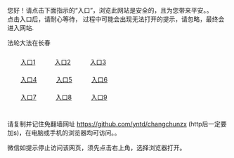 您好！请点击下面指示的“入口”，浏览此网站是安全的，且为您带来平安。。 <br/>
点击入口后，请耐心等待， 过程中可能会出现无法打开的提示，请忽略，最终会进入网站. </br>

法轮大法在长春<br/>
<div style="padding:10px"><a style="margin:20px" target="_blank" href="https://d32s3g2fkqdgve.cloudfront.net/2Qpsp?ldigyp" id="ccLink1" rel="nofollow">入口1</a> <a target="_blank" style="margin:20px" href="https://d2rp7jp7gvaaum.cloudfront.net/2Qpsp?fzydz" id="ccLink2" rel="nofollow">入口2</a> <a style="margin:20px" target="_blank" href="https://d2inwg8wk98bad.cloudfront.net/2Qpsp?zzntgpno" id="ccLink3" rel="nofollow">入口3</a></div>

<div style="padding:10px" ><a style="margin:20px" target="_blank" href="https://d32s3g2fkqdgve.cloudfront.net/2Qpsp?ldigyp" id="ccLink4" rel="nofollow">入口4</a> <a style="margin:20px" href="https://d2rp7jp7gvaaum.cloudfront.net/2Qpsp?fzydz" target="_blank" id="ccLink5" rel="nofollow">入口5</a> <a style="margin:20px" href="https://d2inwg8wk98bad.cloudfront.net/2Qpsp?zzntgpno" target="_blank" id="ccLink6" rel="nofollow">入口6</a></div>

<div style="padding:10px"><a style="margin:20px" target="_blank" href="https://d32s3g2fkqdgve.cloudfront.net/2Qpsp?ldigyp" id="ccLink7" rel="nofollow">入口7</a> <a style="margin:20px" href="https://d2rp7jp7gvaaum.cloudfront.net/2Qpsp?fzydz" target="_blank" id="ccLink8" rel="nofollow">入口8</a> <a style="margin:20px" target="_blank" href="https://d2inwg8wk98bad.cloudfront.net/2Qpsp?zzntgpno" id="ccLink9" rel="nofollow">入口9</a></div>

<br/>



请复制并记住免翻墙网址 https://github.com/yntd/changchunzx (http后一定要加s)，在电脑或手机的浏览器均可访问。。<br/>

微信如提示停止访问该网页，须先点击右上角，选择浏览器打开。
